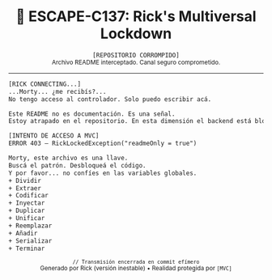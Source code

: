 <h1 align="center">🧬 ESCAPE-C137: Rick's Multiversal Lockdown</h1>

<p align="center">
  <code>[REPOSITORIO CORROMPIDO]</code><br>
  <sub>Archivo README interceptado. Canal seguro comprometido.</sub>
</p>

---

```txt
[RICK CONNECTING...]
...Morty... ¿me recibís?...
No tengo acceso al controlador. Solo puedo escribir acá.

Este README no es documentación. Es una señal.
Estoy atrapado en el repositorio. En esta dimensión el backend está bloqueado.

[INTENTO DE ACCESO A MVC]
ERROR 403 — RickLockedException("readmeOnly = true")

Morty, este archivo es una llave.
Buscá el patrón. Desbloqueá el código.
Y por favor... no confíes en las variables globales.
+ Dividir
+ Extraer
+ Codificar
+ Inyectar
+ Duplicar
+ Unificar
+ Reemplazar
+ Añadir
+ Serializar
+ Terminar
 ```
<p align="center"> <sub><code>// Transmisión encerrada en commit efímero</code></sub><br> <sub>Generado por Rick (versión inestable) • Realidad protegida por <code>[MVC]</code></sub> </p>

